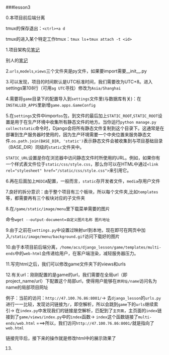 ###lesson3

0.本项目前后端分离

tmux的保存退出：`<ctrl>+a d`

tmux的进入某个特定工作tmux：`tmux ls`+`tmux attach -t <id>`


1.项目架构见[笔记](https://www.acwing.com/file_system/file/content/whole/index/content/3199626/)

别人的[笔记](https://www.acwing.com/solution/content/73121/)


2.`urls`,`models`,`views`三个文件夹是py文件，如果要import需要__init__.py


3.可以发现，项目的时间默认是UTC标准时间，我们需要改为UTC+8。进入settings第108行（可用`ag UTC`寻找）修改为`Asia/Shanghai`


4.需要将`game`目录下的配置导入到`settings`文件里(与数据库有关)：在`INSTALLED_APPS`里新增`game.apps.GameConfig`

5.在`settings`文件中import`os`包，到文件的最后加上`STATIC_ROOT`,`STATIC_ROOT`设置是用于在生产环境中收集所有静态文件的地方。当你运行`python manage.py collectstatic`命令时，Django会将所有静态文件复制到这个目录下。这通常是在部署到生产服务器时使用的，因为生产环境需要一个中央位置来服务静态文件.`os.path.join(BASE_DIR, 'static')`表示静态文件会被收集到与项目基础目录（BASE_DIR）同级的`static`文件夹中。


`STATIC_URL`设置是你在浏览器中访问静态文件时所使用的URL。例如，如果你有一个样式表文件位于`static/css/style.css`，那么你可以在HTML中通过`<link rel="stylesheet" href="/static/css/style.css">`来引用它。


6.再在后面加上`MEDIA`配置，一般而言，`static`存开发者文件，`media`存用户文件


7.良好的拆分意识：由于整个项目有三个板块，所以每个文件夹,比如`templates`等，都需要再有三个板块对应的子文件夹


8.在`/game/static/image/menu`里下载菜单需要的图片

命令`wget --output-document=自定义图片名称 图片地址`


9.由于之前在`settings.py`中设置过映射url到本地，现在即可在网页中加入`/static/image/menu/background.gif`访问下载好的图片

10.由于本项目前后端分离，`/home/acs/django_lesson/game/templates/multi-ends`中的`web-html`会传递给用户，在客户端渲染，减轻服务器压力。

11.写完html之后，我们可以修改game文件夹下的views和urls

12.有关url：刚刚配置的是game的url，我们需要在全局url（即project_name/url）下配置这个局部url，使得用户能够在`原网址/name`访问名为name的局部项目网址

例子：当前的访问：`http://47.100.76.86:8001/`->
去`django_lesson`的`urls.py`进行一一比较，发现访问链接为`/`，即空解析，所以会跳到`game`下的`urls`继续索引->
在`index.py`中发现我们的链接是空解析，匹配到了`主页面`，主页面的`index`链接到了`game/views/index.py`中的`index`函数->
`index`这个函数链接了`multi-ends/web.html`
===>所以，我们访问`http://47.100.76.86:8001/`就是指向了`web.html`

链接完毕后，接下来的操作就是修改html中的展示效果了

13.
